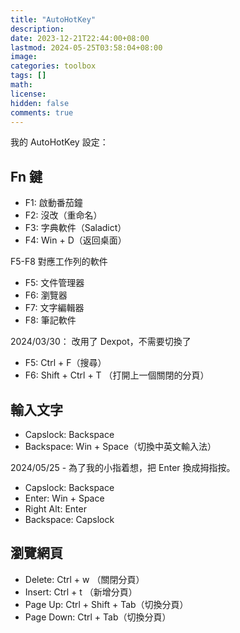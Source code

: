 ```yaml
---
title: "AutoHotKey"
description: 
date: 2023-12-21T22:44:00+08:00
lastmod: 2024-05-25T03:58:04+08:00
image: 
categories: toolbox
tags: []
math: 
license: 
hidden: false
comments: true
---
```


我的 AutoHotKey 設定： 
## Fn 鍵
- F1: 啟動番茄鐘
- F2: 沒改（重命名）
- F3: 字典軟件（Saladict）
- F4: Win + D（返回桌面）

F5-F8 對應工作列的軟件

- F5: 文件管理器
- F6: 瀏覽器
- F7: 文字編輯器 
- F8: 筆記軟件 

2024/03/30： 改用了 Dexpot，不需要切換了

- F5: Ctrl + F（搜尋）
- F6: Shift + Ctrl + T （打開上一個關閉的分頁）

## 輸入文字
- Capslock: Backspace
- Backspace: Win + Space（切換中英文輸入法）

2024/05/25 - 為了我的小指着想，把 Enter 換成拇指按。
- Capslock: Backspace
- Enter: Win + Space
- Right Alt: Enter
- Backspace: Capslock

## 瀏覽網頁
- Delete: Ctrl + w （關閉分頁）
- Insert: Ctrl + t （新增分頁）
- Page Up: Ctrl + Shift + Tab（切換分頁）
- Page Down: Ctrl + Tab（切換分頁）


